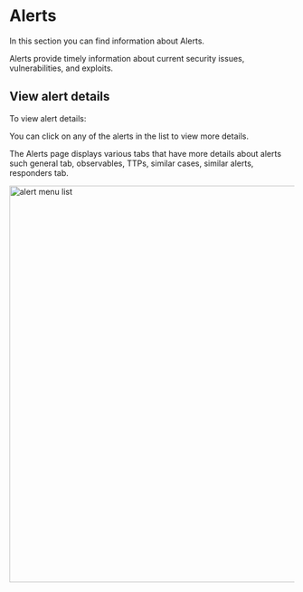 # Alerts

In this section you can find information about Alerts. 

Alerts provide timely information about current security issues, vulnerabilities, and exploits.

## View alert details

To view alert details: 

You can click on any of the alerts in the list to view more details. 

The Alerts page displays various tabs that have more details about alerts such general tab, observables, TTPs, similar cases, similar alerts, responders tab. 

<img src="../images/alerts-menu-list.png" alt="alert menu list" width="700" height="700"/>